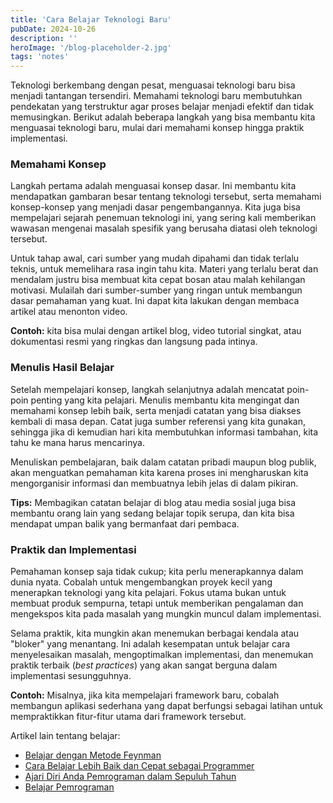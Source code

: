 ```yaml
---
title: 'Cara Belajar Teknologi Baru'
pubDate: 2024-10-26
description: ''
heroImage: '/blog-placeholder-2.jpg'
tags: 'notes'
---
```


Teknologi berkembang dengan pesat, menguasai teknologi baru bisa menjadi tantangan tersendiri. Memahami teknologi baru membutuhkan pendekatan yang terstruktur agar proses belajar menjadi efektif dan tidak memusingkan. Berikut adalah beberapa langkah yang bisa membantu kita menguasai teknologi baru, mulai dari memahami konsep hingga praktik implementasi.

### Memahami Konsep

Langkah pertama adalah menguasai konsep dasar. Ini membantu kita mendapatkan gambaran besar tentang teknologi tersebut, serta memahami konsep-konsep yang menjadi dasar pengembangannya. Kita juga bisa mempelajari sejarah penemuan teknologi ini, yang sering kali memberikan wawasan mengenai masalah spesifik yang berusaha diatasi oleh teknologi tersebut.

Untuk tahap awal, cari sumber yang mudah dipahami dan tidak terlalu teknis, untuk memelihara rasa ingin tahu kita. Materi yang terlalu berat dan mendalam justru bisa membuat kita cepat bosan atau malah kehilangan motivasi. Mulailah dari sumber-sumber yang ringan untuk membangun dasar pemahaman yang kuat. Ini dapat kita lakukan dengan membaca artikel atau menonton video.

**Contoh:** kita bisa mulai dengan artikel blog, video tutorial singkat, atau dokumentasi resmi yang ringkas dan langsung pada intinya.

### Menulis Hasil Belajar

Setelah mempelajari konsep, langkah selanjutnya adalah mencatat poin-poin penting yang kita pelajari. Menulis membantu kita mengingat dan memahami konsep lebih baik, serta menjadi catatan yang bisa diakses kembali di masa depan. Catat juga sumber referensi yang kita gunakan, sehingga jika di kemudian hari kita membutuhkan informasi tambahan, kita tahu ke mana harus mencarinya.

Menuliskan pembelajaran, baik dalam catatan pribadi maupun blog publik, akan menguatkan pemahaman kita karena proses ini mengharuskan kita mengorganisir informasi dan membuatnya lebih jelas di dalam pikiran.

**Tips:** Membagikan catatan belajar di blog atau media sosial juga bisa membantu orang lain yang sedang belajar topik serupa, dan kita bisa mendapat umpan balik yang bermanfaat dari pembaca.

### Praktik dan Implementasi

Pemahaman konsep saja tidak cukup; kita perlu menerapkannya dalam dunia nyata. Cobalah untuk mengembangkan proyek kecil yang menerapkan teknologi yang kita pelajari. Fokus utama bukan untuk membuat produk sempurna, tetapi untuk memberikan pengalaman dan mengekspos kita pada masalah yang mungkin muncul dalam implementasi.

Selama praktik, kita mungkin akan menemukan berbagai kendala atau "bloker" yang menantang. Ini adalah kesempatan untuk belajar cara menyelesaikan masalah, mengoptimalkan implementasi, dan menemukan praktik terbaik (_best practices_) yang akan sangat berguna dalam implementasi sesungguhnya.

**Contoh:** Misalnya, jika kita mempelajari framework baru, cobalah membangun aplikasi sederhana yang dapat berfungsi sebagai latihan untuk mempraktikkan fitur-fitur utama dari framework tersebut.

Artikel lain tentang belajar:
- [Belajar dengan Metode Feynman](/2023/07/belajar-dengan-metode-feynman/)
- [Cara Belajar Lebih Baik dan Cepat sebagai Programmer](/2023/08/cara-belajar-lebih-baik-dan-lebih-cepat-sebagai-programmer/)
- [Ajari Diri Anda Pemrograman dalam Sepuluh Tahun](/2024/02/ajari-diri-anda-pemrograman-dalam-sepuluh-tahun/)
- [Belajar Pemrograman](/2024/03/belajar-pemrograman/)
